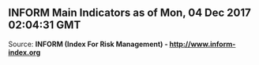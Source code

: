 ## INFORM Main Indicators as of Mon, 04 Dec 2017 02:04:31 GMT

Source: **INFORM (Index For Risk Management) - http://www.inform-index.org**